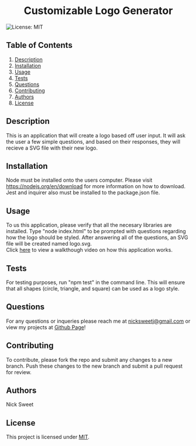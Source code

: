 
  <h1 align="center">Customizable Logo Generator </h1>
  

  ![License: MIT](https://img.shields.io/badge/License-MIT-yellow.svg)
  ## Table of Contents
  1. [Description](#description)
  2. [Installation](#installation)
  3. [Usage](#usage)
  4. [Tests](#tests)
  5. [Questions](#questions)
  6. [Contributing](#contributing)
  7. [Authors](#authors)
  8. [License](#license)
  ## Description<a name="description"></a>
  This is an application that will create a logo based off user input. It will ask the user a few simple questions, and based on their responses, they will recieve a SVG file with their new logo. 

  ## Installation<a name="installation"></a>
  Node must be installed onto the users computer. Please visit https://nodejs.org/en/download for more information on how to download. Jest and inquirer also must be installed to the package.json file. 

  ## Usage<a name="usage"></a> 
  To us this application, please verify that all the necesary libraries are installed. Type "node index.html" to be prompted with questions regarding how the logo should be styled. After answering all of the questions, an   SVG file will be created named logo.svg. <br>
  Click [here](https://drive.google.com/file/d/1WYbIxeD9K_Ux1T5_hxyq5T7JrlnRI3QR/view) to view a walkthough video on how this application works.
  ## Tests<a name="tests"></a>
  For testing purposes, run "npm test" in the command line. This will ensure that all shapes (circle, triangle, and square) can be used as a logo style.  

  ## Questions<a name="questions"></a>
  For any questions or inqueries please reach me at nicksweetj@gmail.com or view my projects at [Github Page](https://github.com/NickSweet1)! 

  ## Contributing<a name="contributing"></a>
  To contribute, please fork the repo and submit any changes to a new branch. Push these changes to the new branch and submit a pull request for review. 

  ## Authors<a name="authors"></a>
  Nick Sweet 

  ## License<a name="license"></a>
  This project is licensed under [MIT](https://opensource.org/licenses/MIT).
